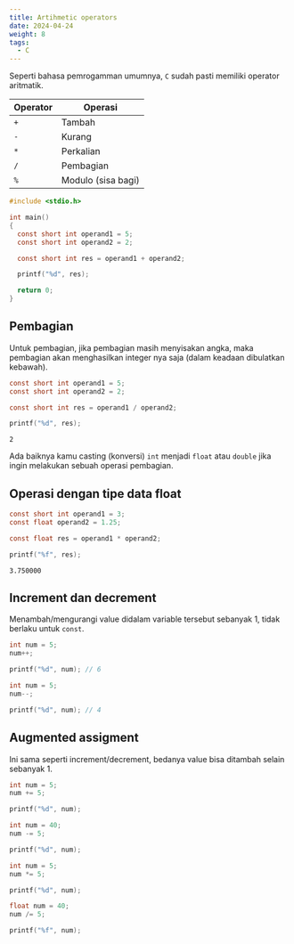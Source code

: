 ```yaml
---
title: Artihmetic operators
date: 2024-04-24
weight: 8
tags: 
  - C
---
```


Seperti bahasa pemrogamman umumnya, `C` sudah pasti memiliki operator aritmatik.

| Operator | Operasi |
|-|-|
| `+` | Tambah |
| `-` | Kurang |
| `*` | Perkalian |
| `/` | Pembagian |
| `%` | Modulo (sisa bagi) |

```c
#include <stdio.h>

int main()
{
  const short int operand1 = 5;
  const short int operand2 = 2;

  const short int res = operand1 + operand2;

  printf("%d", res);

  return 0;
}
```

## Pembagian

Untuk pembagian, jika pembagian masih menyisakan angka, maka pembagian akan menghasilkan integer nya saja (dalam keadaan dibulatkan kebawah).

```c
const short int operand1 = 5;
const short int operand2 = 2;

const short int res = operand1 / operand2;

printf("%d", res);
```
```plain
2
```

Ada baiknya kamu casting (konversi) `int` menjadi `float` atau `double` jika ingin melakukan sebuah operasi pembagian.

## Operasi dengan tipe data float

```c
const short int operand1 = 3;
const float operand2 = 1.25;

const float res = operand1 * operand2;

printf("%f", res);
```
```plain
3.750000
```

## Increment dan decrement

Menambah/mengurangi value didalam variable tersebut sebanyak 1, tidak berlaku untuk `const`.

```c
int num = 5;
num++;

printf("%d", num); // 6
```
```c
int num = 5;
num--;

printf("%d", num); // 4
```

## Augmented assigment

Ini sama seperti increment/decrement, bedanya value bisa ditambah selain sebanyak 1.

```c
int num = 5;
num += 5;

printf("%d", num);
```

```c
int num = 40;
num -= 5;

printf("%d", num);
```

```c
int num = 5;
num *= 5;

printf("%d", num);
```

```c
float num = 40;
num /= 5;

printf("%f", num);
```